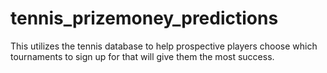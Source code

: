 # tennis_prizemoney_predictions
This utilizes the tennis database to help prospective players choose which tournaments to sign up for that will give them the most success.
